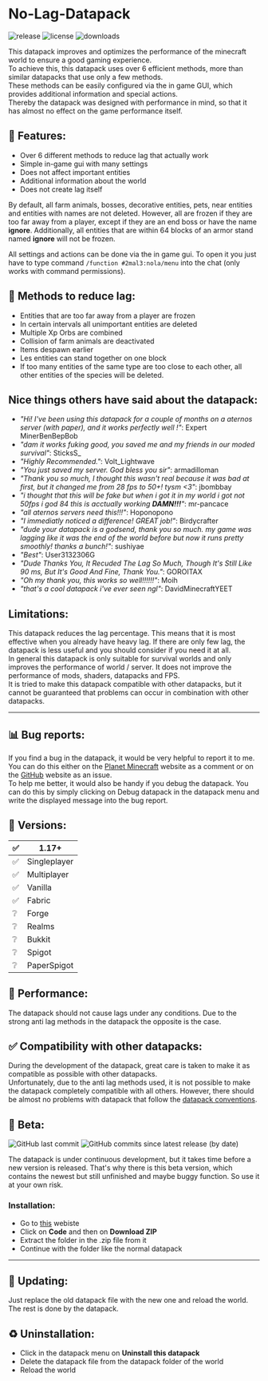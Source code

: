 # No-Lag-Datapack
![release](https://img.shields.io/github/v/release/2mal3/No-Lag-Datapack?style=flat-square) ![license](https://img.shields.io/github/license/2mal3/No-Lag-Datapack?style=flat-square) ![downloads](https://img.shields.io/github/downloads/2mal3/No-Lag-Datapack/total?style=flat-square)

This datapack improves and optimizes the performance of the minecraft world to ensure a good gaming experience.             
To achieve this, this datapack uses over 6 efficient methods, more than similar datapacks that use only a few methods.       
These methods can be easily configured via the in game GUI, which provides additional information and special actions.                          
Thereby the datapack was designed with performance in mind, so that it has almost no effect on the game performance itself.             

## 📖 Features:
- Over 6 different methods to reduce lag that actually work
- Simple in-game gui with many settings
- Does not affect important entities
- Additional information about the world
- Does not create lag itself

By default, all farm animals, bosses, decorative entities, pets, near entities and entities with names are not deleted. However, all are frozen if they are too far away from a player, except if they are an end boss or have the name **ignore**.
Additionally, all entities that are within 64 blocks of an armor stand named **ignore** will not be frozen.                       

All settings and actions can be done via the in game gui. To open it you just have to type command `/function #2mal3:nola/menu` into the chat (only works with command permissions).

## 📝 Methods to reduce lag:
- Entities that are too far away from a player are frozen
- In certain intervals all unimportant entities are deleted
- Multiple Xp Orbs are combined
- Collision of farm animals are deactivated
- Items despawn earlier
- Les entities can stand together on one block
- If too many entities of the same type are too close to each other, all other entities of the species will be deleted.

## Nice things others have said about the datapack:
- _"Hi! I've been using this datapack for a couple of months on a aternos server (with paper), and it works perfectly well !"_: Expert MinerBenBepBob
- _"dam it works fuking good, you saved me and my friends in our moded survival"_: SticksS_
- _"Highly Recommended."_: Volt_Lightwave
- _"You just saved my server. God bless you sir"_: armadilloman
- _"Thank you so much, I thought this wasn't real because it was bad at first, but it changed me from 28 fps to 50+! tysm <3"_: jbombbay
- _"i thought that this will be fake but when i got it in my world i got not 50fps i god 84 this is acctually working **DAMN!!!**"_: mr-pancace
- _"all aternos servers need this!!!"_: Hoponopono
- _"I immediatly noticed a difference! GREAT job!"_: Birdycrafter
- _"dude your datapack is a godsend, thank you so much. my game was lagging like it was the end of the world before but now it runs pretty smoothly! thanks a bunch!"_: sushiyae
- _"Best"_: User3132306G
- _"Dude Thanks You, It Recuded The Lag So Much, Though It's Still Like 90 ms, But It's Good And Fine, Thank You."_: GOROITAX
- _"Oh my thank you, this works so well!!!!!!"_: Moih
- _"that's a cool datapack i've ever seen ngl"_: DavidMinecraftYEET

## Limitations:
This datapack reduces the lag percentage. This means that it is most effective when you already have heavy lag. If there are only few lag, the datapack is less useful and you should consider if you need it at all.                                                       
In general this datapack is only suitable for survival worlds and only improves the performance of world / server. It does not improve the performance of mods, shaders, datapacks and FPS.                                                                                 
It is tried to make this datapack compatible with other datapacks, but it cannot be guaranteed that problems can occur in combination with other datapacks.

***

## 📊 Bug reports:
If you find a bug in the datapack, it would be very helpful to report it to me.                                                          
You can do this either on the [Planet Minecraft](https://www.planetminecraft.com/data-pack/no-lag-datapack/) website as a comment or on the [GitHub](https://github.com/2mal3/No-Lag-Datapack) website as an issue.                                        
To help me better, it would also be handy if you debug the datapack. You can do this by simply clicking on Debug datapack in the datapack menu and write the displayed message into the bug report.

## 💾 Versions:
| ✅   | 1.17+        |
| --- | ------------ |
| ✅   | Singleplayer |
| ✅   | Multiplayer  |
| ✅   | Vanilla      |
| ✅   | Fabric       |
| ❔   | Forge        |
| ❔   | Realms       |
| ❔   | Bukkit       |
| ❔   | Spigot       |
| ❔   | PaperSpigot  |

## 🚀 Performance:
The datapack should not cause lags under any conditions. Due to the strong anti lag methods in the datapack the opposite is the case.

## ✅ Compatibility with other datapacks:
During the development of the datapack, great care is taken to make it as compatible as possible with other datapacks.                        
Unfortunately, due to the anti lag methods used, it is not possible to make the datapack completely compatible with all others. However, there should be almost no problems with datapack that follow the [datapack conventions](https://mc-datapacks.github.io/en/).

## 🧪 Beta:
![GitHub last commit](https://img.shields.io/github/last-commit/2mal3/No-Lag-Datapack?style=flat-square) ![GitHub commits since latest release (by date)](https://img.shields.io/github/commits-since/2mal3/No-Lag-Datapack/latest?style=flat-square)
 
The datapack is under continuous development, but it takes time before a new version is released. 
That's why there is this beta version, which contains the newest but still unfinished and maybe buggy function. So use it at your own risk.

### Installation:
- Go to [this](https://rebrand.ly/NoLagDatapackBeta) webiste
- Click on **Code** and then on **Download ZIP**
- Extract the folder in the .zip file from it
- Continue with the folder like the normal datapack 

***

## 🔄 Updating:
Just replace the old datapack file with the new one and reload the world. The rest is done by the datapack.

## ♻ Uninstallation:
- Click in the datapack menu on **Uninstall this datapack**
- Delete the datapack file from the datapack folder of the world
- Reload the world
